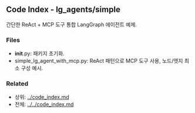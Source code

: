## Code Index - lg_agents/simple

간단한 ReAct + MCP 도구 통합 LangGraph 에이전트 예제.

### Files

- __init__.py: 패키지 초기화.
- simple_lg_agent_with_mcp.py: ReAct 패턴으로 MCP 도구 사용, 노드/엣지 최소 구성 예시.

### Related

- 상위: [../code_index.md](../code_index.md)
- 전체: [../../code_index.md](../../code_index.md)


